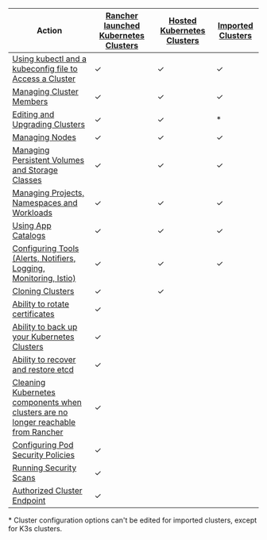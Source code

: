 | Action | [Rancher launched Kubernetes Clusters](../how-to-guides/new-user-guides/kubernetes-clusters-in-rancher-setup/launch-kubernetes-with-rancher/launch-kubernetes-with-rancher.md) | [Hosted Kubernetes Clusters](../how-to-guides/new-user-guides/kubernetes-clusters-in-rancher-setup/set-up-clusters-from-hosted-kubernetes-providers/set-up-clusters-from-hosted-kubernetes-providers.md) | [Imported Clusters](../how-to-guides/new-user-guides/kubernetes-clusters-in-rancher-setup/import-existing-clusters.md) |
| --- | --- | ---| ---|
| [Using kubectl and a kubeconfig file to Access a Cluster](../how-to-guides/advanced-user-guides/manage-clusters/access-clusters/use-kubectl-and-kubeconfig.md) | ✓ | ✓ | ✓ |
| [Managing Cluster Members](../how-to-guides/advanced-user-guides/manage-clusters/access-clusters/add-users-to-clusters.md) | ✓ | ✓ | ✓ |
| [Editing and Upgrading Clusters](../reference-guides/cluster-configuration/cluster-configuration.md) | ✓ | ✓ | * |
| [Managing Nodes](../how-to-guides/advanced-user-guides/manage-clusters/nodes-and-node-pools.md) | ✓ | ✓ | ✓ |
| [Managing Persistent Volumes and Storage Classes](../how-to-guides/advanced-user-guides/manage-clusters/create-kubernetes-persistent-storage/create-kubernetes-persistent-storage.md) | ✓ | ✓ | ✓ |
| [Managing Projects, Namespaces and Workloads](../how-to-guides/advanced-user-guides/manage-clusters/projects-and-namespaces.md) | ✓ | ✓ | ✓ |
| [Using App Catalogs](../how-to-guides/new-user-guides/helm-charts-in-rancher/helm-charts-in-rancher.md/) | ✓ | ✓ | ✓ |
| [Configuring Tools (Alerts, Notifiers, Logging, Monitoring, Istio)](../reference-guides/rancher-cluster-tools.md) | ✓ | ✓ | ✓ |
| [Cloning Clusters](../how-to-guides/advanced-user-guides/manage-clusters/clone-cluster-configuration.md)| ✓ | ✓ | |
| [Ability to rotate certificates](../how-to-guides/advanced-user-guides/manage-clusters/rotate-certificates.md) | ✓ |  | |
| [Ability to back up your Kubernetes Clusters](../how-to-guides/advanced-user-guides/manage-clusters/backing-up-etcd.md) | ✓ | | |
| [Ability to recover and restore etcd](../how-to-guides/advanced-user-guides/manage-clusters/restoring-etcd.md) | ✓ | | |
| [Cleaning Kubernetes components when clusters are no longer reachable from Rancher](../how-to-guides/advanced-user-guides/manage-clusters/clean-cluster-nodes.md) | ✓ | | |
| [Configuring Pod Security Policies](../how-to-guides/advanced-user-guides/manage-clusters/add-a-pod-security-policy.md) | ✓ | | |
| [Running Security Scans](../explanations/integrations-in-rancher/cis-scans/cis-scans.md) | ✓ |  | |
| [Authorized Cluster Endpoint](../reference-guides/cluster-configuration/rancher-server-configuration/rke1-cluster-configuration.md#authorized-cluster-endpoint) | ✓ | | |

\* Cluster configuration options can't be edited for imported clusters, except for K3s clusters.